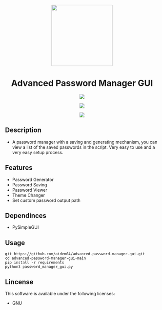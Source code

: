<p align="center">
  <img width="200" height="200" src="https://user-images.githubusercontent.com/9298623/117010984-5f242c00-acbb-11eb-9a83-141477449137.png"
>
</p>

<h1 align="center">
  Advanced Password Manager GUI
</h1>

<p align="center">
  <img src="https://user-images.githubusercontent.com/9298623/117012344-d908e500-acbc-11eb-8480-38d54021543c.png"/>
</p>

<p align="center">
  <img src="https://user-images.githubusercontent.com/9298623/117012770-44eb4d80-acbd-11eb-84fd-b735a10e2aa9.png"/>
</p>

<p align="center">
  <img src="https://user-images.githubusercontent.com/9298623/117015289-90066000-acbf-11eb-8cbc-faf11fdf6906.png"/>
</p>

## Description
- A password manager with a saving and generating mechanism, you can view a list of the saved passwords in the script. Very easy to use and a very easy setup process.

## Features
- Password Generator
- Password Saving
- Password Viewer
- Theme Changer
- Set custom password output path

## Dependinces
- PySimpleGUI

## Usage
```
git https://github.com/aiden04/advanced-password-manager-gui.git
cd advanced-password-manager-gui-main
pip install -r requirements
python3 password_manager_gui.py
```

## Lincense
This software is available under the following licenses:
- GNU
